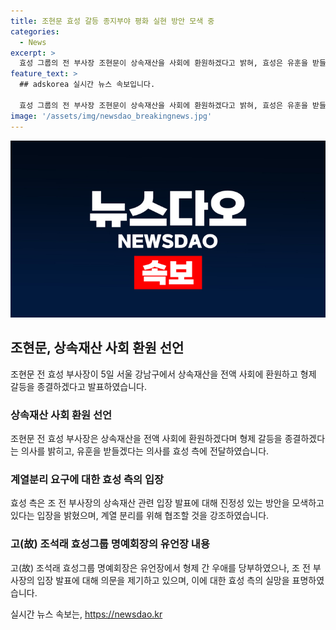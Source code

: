 ```yaml
---
title: 조현문 효성 갈등 종지부야 평화 실현 방안 모색 중
categories:
  - News
excerpt: >
  효성 그룹의 전 부사장 조현문이 상속재산을 사회에 환원하겠다고 밝혀, 효성은 유훈을 받들겠다는 입장을 표명했다. 조 전 부사장은 형제 간 갈등 종결과 함께 효성으로부터 완전히 자유로워지기를 희망하며 계열 분리를 요청했다. 이에 대해 효성 측은 진정성과 협조를 요청하는 발언에 대해 고(故) 조석래 명예회장의 유향을 고려할 필요가 있다고 반박했다.
feature_text: >
  ## adskorea 실시간 뉴스 속보입니다.

  효성 그룹의 전 부사장 조현문이 상속재산을 사회에 환원하겠다고 밝혀, 효성은 유훈을 받들겠다는 입장을 표명했다. 조 전 부사장은 형제 간 갈등 종결과 함께 효성으로부터 완전히 자유로워지기를 희망하며 계열 분리를 요청했다. 이에 대해 효성 측은 진정성과 협조를 요청하는 발언에 대해 고(故) 조석래 명예회장의 유향을 고려할 필요가 있다고 반박했다.
image: '/assets/img/newsdao_breakingnews.jpg'
---
```


<p><img src="/assets/img/newsdao_breakingnews.jpg" alt="adskorea 속보" /></p>

<h2 data-ke-size="size26">조현문, 상속재산 사회 환원 선언</h2>

<p data-ke-size="size16">조현문 전 효성 부사장이 5일 서울 강남구에서 상속재산을 전액 사회에 환원하고 형제 갈등을 종결하겠다고 발표하였습니다.</p>

<h3><b>상속재산 사회 환원 선언</b></h3>

<p data-ke-size="size16">조현문 전 효성 부사장은 상속재산을 전액 사회에 환원하겠다며 형제 갈등을 종결하겠다는 의사를 밝히고, 유훈을 받들겠다는 의사를 효성 측에 전달하였습니다.</p>

<h3><b>계열분리 요구에 대한 효성 측의 입장</b></h3>

<p data-ke-size="size16">효성 측은 조 전 부사장의 상속재산 관련 입장 발표에 대해 진정성 있는 방안을 모색하고 있다는 입장을 밝혔으며, 계열 분리를 위해 협조할 것을 강조하였습니다.</p>

<h3><b>고(故) 조석래 효성그룹 명예회장의 유언장 내용</b></h3>

<p data-ke-size="size16">고(故) 조석래 효성그룹 명예회장은 유언장에서 형제 간 우애를 당부하였으나, 조 전 부사장의 입장 발표에 대해 의문을 제기하고 있으며, 이에 대한 효성 측의 실망을 표명하였습니다.</p>
실시간 뉴스 속보는, <a href="https://newsdao.kr" rel="dofollow">https://newsdao.kr</a>



